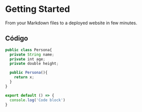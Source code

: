 # Getting Started

From your Markdown files to a deployed website in few minutes.

## Código

```ts [Persona.java]
public class Persona{
  private String name;
  private int age;
  private double height;

  public Persona(){
    return x;
  }
}
```

  ```js [file.js]{4-6,7} meta-info=val
  export default () => {
    console.log('Code block')
  }
  ```